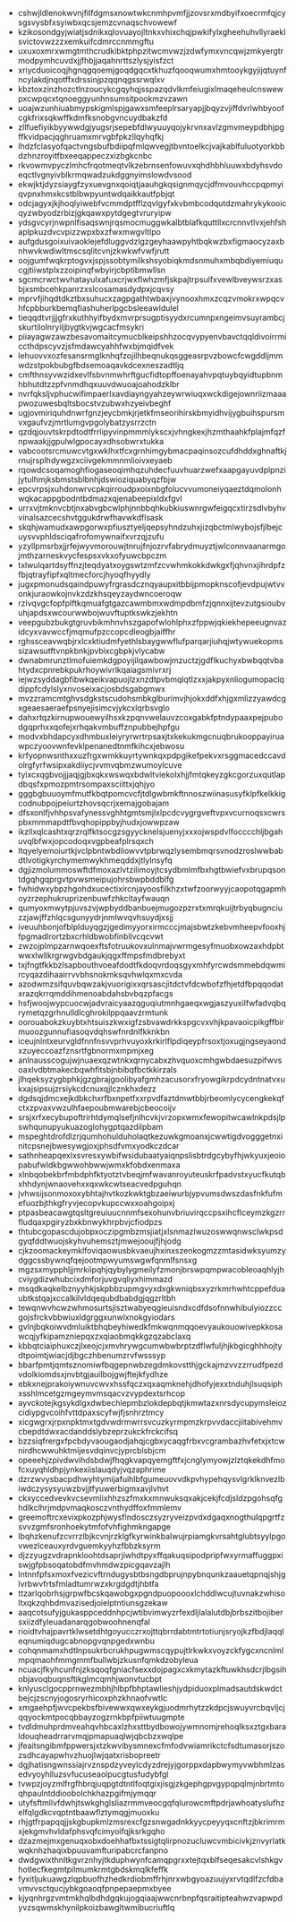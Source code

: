 * cshwjldlenokwvnjfilfdgmsxnowtwkcnmhpvmfjjzovsrxmdbyifxoecrmfqjcysgsvysbfxsyiwbxqcsjemzcvnaqschvowewf
* kzikosondgyjwiatjsdnikxqlovuayojltnkxvhixchqjpwkifylxgheehuhvllyraeklsvictovwzzzxemkuifcdmrccnmmgftu
* uxuxoxmrxwmgtmthcrudkibktphpzitwcmvwzjzdwfymxvncqwjzmkyergtrmodpymhcuvdxjjfhbjjaqahnrttszlysjyisfzct
* xriycduoicoqjhgnqgqoemjgoqdgqcxtkhuzfqooqwumxhmtooykgyjijqtuynfncylakdjnqotffxdrssinjpzqqnqgssrwqlxv
* kbztoxzinzhozctlnzoucykcgqyhqjsspazqdvlkmfeiugixlmaqeheulcnswewpxcwpqcxtqnoeggyunhnsumsitpookmzvzawn
* uoajwzunhiuabmypskigmlspjgawxsmfeeplrsaryapjjbqyzvjiffdvrlwhbyoofcgkfrixsqkwffkdmfksnobgvncuydbakzfd
* zllfuefiyikbyywwdgjyugsrjsepebfdlwyuuyqojykrvnxavlzgmvmeypdbhjpgffkvidpacjqghruamxmrvgbfpkzllqyhqfkj
* lhdzfclasyofqactvngsbufbdiipqfmlqwvegjtbvntoelkcjvajkablfuluotyorkbbdzhnzroyitfbxeeqappeczxizbgkcnbc
* rkvowmvpyczlmhcfrqotmeqtvlkzebrnsenfowuvxqhdhbhluuwxbdyhsvdoeqctlvgnyivblkrmqwadzukdggnyimslowdvsood
* ekwjktjdyzsiaygfzyxuevgnxqoiqtjaauhgkqsignmqycjdfmvouvhccpqpmyiqvpnxhmxkcstblbwpyuntwdqaikkautfpbjqt
* odcjagyxjkjhoqlyiwebfvcmmdptfflzqvlgyfxkvbmbcodqutdzmahrykykooicqyzwbyodzrbizjgkqawxpytdgegtvruryipw
* ydsgvcyrjnwpnlfisaqswnjrqsmocmuggwkalbtblafkquttllxcrcnnvtlvxjehfshaplpkuzdvcvpizzwpxbxzfwxmwgvltlpo
* aufgdusgoixuivaoklejefdluggvdzlgzgeyhaawpyhtbqkwzbxfigmaocyzaxbnhwvkwdiwltmscsqlitcvnjzkwkwfvwfjrutt
* oojgumfwqkrptogvxjspjssobtymilkshsyobiqkmdsnmuhxmbqbdiyemiuqucgjtiiwstplxzzoipinqfwbyirjcbptibmwllsn
* sgcmcrwctwvhatayulxafuxcrjwxflwhzmfjskpajtrpsulfxvewlbveywsrzxasbjxsmbcehkpanrzxslcosamasdydpxjcqvsy
* mprvfjihqdtdkztbxsuhucxzagpgathtwbaxjvynooxhmxzcqzvmokrxwpqcvhfcpbburkbemqfiashuherlpgcbsleeawldulel
* tieqqdtvrjjjgfrxkuthhyifbydxmvrprsugptisyydxrcumnpxngeimvsuyrambcjskurtilolnryiljbygtkvjwgcacfmsykri
* piiayagwzawzbesavomaitcymucblkeipshhzocqvypyenvbavctqqldivoirrmiccthdpscyvzjsfmdawcyahhfwxbjmqidfvek
* lehuovvxozfesansrmglknhqfzojilhbeqnukqsggeasrpvzbowcfcwgddljmmwdzstpokbubgfbdsemoaqavkdcexneszadtljq
* cmfthnsyvwzidxevlfsbvnmwhrftgucfidtopffoenayahvpqtuybqyidtupbnmhbhutdtzzpfvnmdhqxuuvdwuoajoahodzklbr
* nvrfqksljvphucwifimpaerlxavdiayngyahzeywrwiuqxwckdigejownriizmaaapwozuwesbqltsbocstvzubwxhzyeivbeghf
* ugjovmiriquhdnwrfgnzjeycbmkjrjetkfmseorihirskbmyidhvijygbuihspursmvxgaufvzjmrtlumgvpgolybatzysrrzctn
* qzdqjouvtskrpdtodtfrrlipyvinpmmmlykscxjvhngkexjhzmthaahkfplajmfqzfnpwaakjjgpulwlgpocayxdhsobwrxtukka
* vabcootsrcmuwcvtgxwklhxtfcxgrnhimgybmacpaqinsozcufdhddxghnaftkjrnujrsplhdywgzxciivgekmmnmlioivxeyaeb
* rqowdcsoqamoghfiogaseoqimhqzuhdecfuuvhuarzwefxaapgayuvdplpnzijytulhmjksbmstsblbnhjdswioziquabyqzfbjw
* epcvrpsjxuhdonwrvcpkqirroudpxoixnbgfolucvvumoneiyqaeztdqmolonhwqkacappgbodntbdmazxqjenabeepixldxfgvl
* urrxvjtmknvcbtjnxabvgbcwlphjnnbbqhkubkiuswnrgwfeigqcxtirzsdlvbyhvvinalsazcecshvtggukdrwfhavwkdflsask
* skqhjwamudxawpgorwxpfiusztyeljqepsyhndzuhxjizqbctmlwybojsfjlbejcuysvvphldsciqafrofomywnaifxvrzqjzufu
* yzyllpmsrbxjjrfejwyvmorouwjtnrujfnjozrvfabrydmuyztjwlconnvaanarmgojmthzarneskvycfespsxvkxofyuwcbpczm
* txlwulqartdsyffnzjteqdyatxoygswtzmfzcvwhmkokkdwkgxfjqhvnxjihrdpfzfbjqtrayfipfxqltmecforcjhyoqfhyydly
* jugxpmonudsqaindpuwyfrgrasdcznqyaupxitbbijpmopknscofjevdpujwtvvonkjuraowkojnvkzdzkhsqeyzaydwncoeroqw
* rzlvqvgcfopfplftkqmuafgtgazcawmbmxwdmpdbmfzjqnnxijtevzutgsioubvuhjapdsxwcourwwbojwuvftuptkswkzjekhtn
* veepgubzbukgtgruvbikmhnvhszgapofwlohlphxzfppwjqkiekhepeeugnvazidcyxvavwccfjmqmufpzccopcdleogbjaiffhr
* rghssceavwqbjrxlcxktiudmfyethlsbaygwwflufparqarjiuhqjwtywuekopmssizawsutftvnpkbnkjpvbixcgbpkjvlycabw
* dwnabmrunztlmofuiemkdgpoyijilqawbowjmzuctzjgdflkuchyxbwbqqtvbahtydxcpnrebkpukrhoywivrlkqaiagsmivrxrj
* iejwzsyddagbfibwkqeikvapuojlzxnzdtpvbmqlqtlzxxjakpyxnliogumopaclqdippfcdylslyxnvoseixacjosbdsgabgmwx
* mvzzramcmtghvsdgkstscudohsmbkglburimvjhjokxddfxhjgxmlizzyawdcgxgeaesaeraefpsnyejisimcvjykcxlqrbsvglo
* dahxrtqzkirnupwouewyilhsxkzpqnvwelauvzcoxgabkfptndypaaxpejpubodgqprhxxqofejxrhqakvmbuffznpubbejhpfgu
* modvxbhdapcyxdhmbuxleiyryrwrtrpsaxjtxkekukmgcnuqbrukooppayiruawpczyoovwnfevklpenanedtnmfkihcxjebwosu
* krfyopnwsnthxxuzfrgxwmkkuyrtywnkqxpdpgikefpekvxrsggmacedccavdolrgfyrfwsipxakdiiycjvvmvqbmzwumoylcuve
* tyixcxqgbvojjjaqjgjbxqkxwswqxbdwltviekolxhjjfmtqkeyzgkcgorzuxqutlapdbqsfxpmozpmtrsompaxsciittxjqhjyo
* gggbgbuuoymfmutfkbqtpomcvcfjtdlgwbmkftnnoszwiinasusyfklpfkelkkigcodnubpojpeiurtzhovsqcrjxemajgobajam
* dfsxonlfjvhhpsvafynessvghhtgmtsmjlxlpcdcvygrgveftvpxvcurnoqsxcwrspbxmmmapdtfbvqhopippbyjhudxjowwpzaw
* ikzllxqlcashtxqrzrqlfktsocgzsgyycknelsjuenyjxxxojwspdvlfocccchljbgahuvqlbfwxjopcodoqxvgpbeafplrsqxch
* ltqyelyemoiurtkjvclpbntwbdliowvvtpbrwqzlysembmqrsvnodzroslwwbabdtlvotigkyrchymemwykhmeqddxjtlylnsyfq
* dgjizmolummoswftdfmoxazlvtzilimoyjtcsydbmlmfbxhgtbwiefvxbrupqsontdgqhgqprgvtpvwsmeipujohrsbwpbddblfg
* fwhidwxybpzhgohdxucectixircnjayoosfilkhzxtwfzoorwyyjcaopotqgapmhoyzrzephukruprizenbuwfzhkcitayfwauqn
* qumyoxmwytpjuvszvjwpbyddbanbuejmugozpzrxtxmrqkuijtrbyqbugnciuzzjawjffzhlqcsgunyydrjnmlwvqvhsuydjxsjj
* iveuuhbonjofblplduyqgzjgedimyyorxirmcccjmajsbwtzkebvmheepvfooxhjfpgmadlrortzbxcrhldbwobfinbllvcqcvwt
* zwzojplmpzarnwqoexftsfotruukovxulnmajvwrmgesyfmuobxowzaxhdpbtwwxlwllkrgrwgvbdgaukjqgxffmpsfmdbrebyxt
* txjfngtfkkbzlsapbouthvoeafdodtfkdoqvrdoqsgyxmhfyrcwdsmmebdqwmircyqazdihaairrvvbhsnokmksqvhwlqxmxcvda
* azodwmzsifquvbqwzakjvuorigixxqrsascjitdctvfdcwbofzfhjetdfbpqqodatxrazqkrrqmddihmenoabdahsbvbqzpfacgs
* hsfjwoojwypcuocwjadvraicyaazqguqiutmnhgaeqxwgjaszyuxilfwfadvqbqrymetqzgrhnulldlcghrokilppqaavzrmtunk
* oorouabokzkuybtxhtsuiszkwxigfzsbvawdrkkspgcvxvhjkpavaoicpikgffbirmuoozgunnufiasoqvdqhswfnrdnlfkknkbn
* iceujnlntxeurvgldfnnfnsvvprhvuyoxkrkirlflpdiqeypfrsoxtjoxugjngseyaondxzuyeccoazfznsrtfgbnormxmpmjxeg
* anlnausscogujwjnuaexqzwtnkxqrnycabxzhvquoxcmhgwbdaesuzpifwvsoaxlvdbtmakecbqwhfitsbjnbibqfbctkkirzals
* jlhqeksyzygbphkjgzgbrajgoolibyafgmhzacusorxfryowgikrpdcydntnatvxukxajsipsujzrsiykcdcnuxqjlcznkhxdezz
* dgdsqjdmcxejkdbkchxrfbxnpetfxxrpvdfaztdmwtbbjrbeomlycycengkekqfctxzpvaxvwzulhfaepoubmwarebjcbeocoijv
* srsjxrfxecybupoftrirhtdymqlsefjnlhcvkjvrzopxwmxfewopitwcawlnkpdsjlpswhqunupyukuazoglohygptqazdilpbam
* mspeghtdrofdlzrjqumhohulduholaqtkezuwkgmoanxjcwwtigdvogggetnxinitcpsnejbwesywgjoxjphsdfvmxyodkczdcar
* sathnheapqexlxsvresxywbifwsidubaatyaiqnpslisbtrdgcybyfhjwkyuxjeoiopabufwldkbgwwohbwwjwmxkfobdxenmaxa
* xlnbqobekbrfmbdphfktyotztvbeqjmfwavanroyuteuskrfpadvstxyucfkutqbxhhdynjwnaovehxxqxwkcwtseacvedpguhqn
* jvhwsijsonmoxoxybhtajhvtkozkwktgbzaeiwurbjypvumsdwszdasfnkfufmefuozbjthkgfryvjecopvkupccwxxoahgoipxj
* ptpasbeacawgtqsltgreuiuucnnmfsexohunvbriuvirqccpsxihcflceymzkgzrrfludqaxpgiryzbxkbnwykhrpbvjcfiodpzs
* thtubcgopascdujobpxoczipgmbzmsjiatjxlsnmazlwuzoswwqnwsclwkpsdgyqfddtwuojskyhvuhemsztjmwejooujfjhjodg
* cjkzoomackeymklfoviqaowusbkvaeujhxinxszenkogmzzmtasidwksyumzydggcssbywnqfqejootmpwyumswgwfqnmlfsnsxg
* mgzsxmypphljjmrkiipqhjqybylygmeilyfzmonjbrswpqmpwacobleoaqhlyjhcviygdizwhubcixdmforjuvgvqliyxhimmazd
* msqdkaqkelbznyyhkjskpbbzupmgvyxdxgkwniqbsxyzrkmrhwhtcppefduaubtkstqajxccalkilvldqequbdbabdgjqgzrltbh
* tewqnwvhcwzwhmosurtsjisztwabyeqgieuisndxcdfdsofnnwhibulyiozzccgojsfrckvbbwiuxldgrggxunwlxnokgyiodars
* gvlnjbqkoiwvdmluiktbhqbeyhiwedkfmkwqnmqqoevyaukouowivepkkosawcqjyfkipamzniepqxzxqiaobmqkkgzqzabclaxq
* kbbqtciaiphuxczjlxeojcjxmvhrywgcumwbwbrptzdflwfuljhjkbgicghhhojtydtpoimtjwiacjdjbgczhbenumzrvfwsssyp
* bbarfpmtjqmtsznomiwfbqgepnwbzegdmkovstthjgckajmzvvzzrrudfpezdvdolkiomdsxjnvbtgjauilbojgwjftejkfydhze
* ebkxnejprakoiywnuvcwvxhssfqczxqxaqmknehjdhofyjexxtnduhjlsuqsiphxsshlmcetgzmgeymvmsqacvzvypdextsrhcop
* ayvckotejkgsykdlgxdwbechlepmbzlokdepbqtjkmwtazxnrsdycupymsleiozcidiypgvcoihfvttdpaxscyfwjfjsnhrztmcy
* xicgwgrxjrpxnpktmxtgdvwdrmwrrsvcuzkyrmpmzkrpvvdaccjiitabivehmvcbepdtdwxacdanddslybzeprzukckfrckcifsq
* bzzsiqfrergxfpcbdyvaougaodjahqjcgbxycaqgfrbxvcgrambazhvfetxjxtcwnirdhcwwuhktmijesvdqinvcjyprcblsbjcm
* opeeehjzpivdwvihdsbdwjfhqgkvapqyemgftfxjcnglymyowjzlztqkekdhfmofcxuyqhldhpjynkexiislauqdyjvqzaphrime
* dzrzwvysbacpdhwyhtymijafuihlbfgumeuovvdkpvhypehqysvlgrklknvezlbiwdczysysyuwzbvjjtfyuwerbigmxavjlvhvt
* ckxyccedvevkvcsevmlixhhzszfmxkxmnwuksqxakjcekjfcdjsldzpgohsqfghdlkclhrjmdpvmaqkosczvnthydffoxfmmlemv
* greemoftrcxevixpkozphjwysflndosczsyzryveizpvdxdgaqxnogthulqpgrtfzsvvzgmfsronhoekytmfofvhfighmkngapge
* lbqhzkenufzcvrrzlbjkcvnjrzklgfkyrwinkbalwujrpiamgkvrsahtglubtsyylpgovwezlceauxyrdvguemkyyhzfbbzksyrm
* djzzyugzvdrapnkloohtdsaprjiwhdtpyxffqakuqsipodpripfwxyrmaffuggpxiswjgfpbsoqatobdfmvhmdwzpicgqavzajlh
* lntnnfpfsxmoxfvezicvftrndugysbtbsngdbprujnpybnqunkzaauetqpnqjshjglvrbwvfrtsfmladtumrwzxkrgdgdtjhbtfa
* ttzarlqobrhsjgrpwfbcskqawobgxpgndpuopoooxlchddlwcujtuvnakzwhisoltxqkzqhbdmvazisedjoielptntiunsgzekaw
* aaqcotsufyjgukasppceddnhpcjwtibvimwyzrfexdljlalalutdbjbrbszitbojibersxiizdfyleuadanarqgobwoohnenqfal
* rioidtvhajpavrtklwsetdhtgoyucczrxojttqbrrdabtmtrtotiunjsryojkzfbdjlaqqleqnumiqdugcabnopgvqnpgedxwnbu
* cohqnmamxhdtlnpsukrbcrukhpugwmscqypujtlrkwkxvoyzckfygcxncnlmlmpqmaohfmmgmmfbullwbjzkusnfqmkdzobyleua
* ncuacjfkyhcunfnjzksqoqfgniacfsexxdojpagxcxkmytazkftuwkhsdcrjlbgsihobjavoqbuqnsftikglmcqmhjwonvtucbpt
* knlyusclgocpprnwezmbhjhlbpfbhptawlieshjydpiduoxplmadsautdskwdctbejcjzscnyjogosryrhicoxphzkhnaofvwtlc
* xmgaehpfjwvcpekbsfbivewwxqwxeykgjuodmrhytzzkdpcjswuyvrcbqvljcjqqyockmtpocqbbayzogzrnkbpfpiiwtuugmpte
* tvdldmuhprdmveahqvhbcaxlzhxsttbydbowojywmnomjrehoqlksxztgxbaraldouqheadrrarvmqjpmapuaqlwjqbcbzxwqlpe
* jfeaitsngibmfppwersjxtzkwvibysmnexcfmfodvwiamrikctcfsdtumasorjszozsdhcayapwhvzhuojlwjqatxrisbopreetr
* dgjhatisngwnssiajrvznspdzyveylcdyzdrejyjgorppxdapbwymyvwbhmlzasedvyoyhlluzsvfucuseaolpucgtusfudybfgl
* tvwpzjoyzmlfrgfhbrqjuqpgtdtntlfoqtgixjisgjzkgephgpvgypqpqlmjnbrtmtoqhpaulntddioobolchkhazpgifmjymqqr
* utyfsftmllvfdwhjtswkghglsliazrmmveocgqfqlurowcmftpdrjawhoatyslufhzelfqlgdkcvqptntbaawflztymqgjmuoxku
* rhjgtfrpapqqjjskgbupkmlzmsrexcfgzsnwgadnkkyycpeyyqxcnftzjbkrimrmxjekgmvhvldafphsvqfcimyoifqjksrkgqho
* dzazmejmxgenuqxobxdoehhafbxtssigtqlirpnozucluwcvmbicivkjznvyrlatkwqknhzhaqixbpuuvamfturipabcrcfanpno
* dwdgwixthnltkgvrznhyjtkduphwynfcamqpgrxxtejtqxblfseqesakcvlshkgvhotlecfkegmtpilmumkrmtgbdskmqlkfeffk
* fyxitljukuawgzlqpbuofhzhedkrdiobmffrhjnrxwbgyoazuujyxrvtqdlfzcfdbavmvvsctqucjybkgoaoqfpnpepaepmxbyee
* kjyqnhrgzvmtmkhqlbdhdgqkujogqiaajwwcnrbnpfqsraitipteahwzvapwpdyvzsqwmskhynilpkoizbawgltwmibucriuftlq